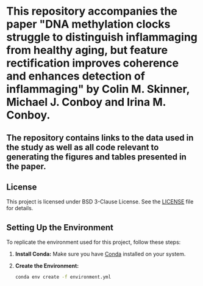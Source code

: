 # This repository accompanies the paper "DNA methylation clocks struggle to distinguish inflammaging from healthy aging, but feature rectification improves coherence and enhances detection of inflammaging" by Colin M. Skinner, Michael J. Conboy and Irina M. Conboy.

## The repository contains links to the data used in the study as well as all code relevant to generating the figures and tables presented in the paper.

## License

This project is licensed under BSD 3-Clause License. See the [LICENSE](LICENSE) file for details.

## Setting Up the Environment

To replicate the environment used for this project, follow these steps:

1. **Install Conda:** Make sure you have [Conda](https://docs.conda.io/projects/conda/en/latest/user-guide/install/index.html) installed on your system.

2. **Create the Environment:**
   ```bash
   conda env create -f environment.yml